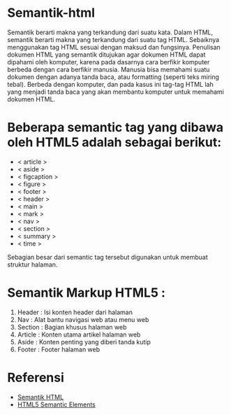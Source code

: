 # Semantik-html
Semantik berarti makna yang terkandung dari suatu kata. Dalam HTML, semantik berarti makna yang terkandung dari suatu tag HTML. Sebaiknya menggunakan tag HTML sesuai dengan maksud dan fungsinya.
Penulisan dokumen HTML yang semantik ditujukan agar dokumen HTML dapat dipahami oleh komputer, karena pada dasarnya cara berfikir komputer berbeda dengan cara berfikir manusia.
Manusia bisa memahami suatu dokumen dengan adanya tanda baca, atau formatting (seperti teks miring tebal). Berbeda dengan komputer, dan pada kasus ini tag-tag HTML lah yang menjadi tanda baca yang akan membantu komputer untuk memahami dokumen HTML.

# Beberapa semantic tag yang dibawa oleh HTML5 adalah sebagai berikut:

* < article >
* < aside >
* < figcaption >
* < figure >
* < footer >
* < header >
* < main >
* < mark >
* < nav >
* < section >
* < summary >
* < time >

Sebagian besar dari semantic tag tersebut digunakan untuk membuat struktur halaman.

# Semantik Markup HTML5 :
1. Header : Isi konten header dari halaman
2. Nav : Alat bantu navigasi web atau menu web
3. Section : Bagian khusus halaman web
4. Article : Konten utama artikel halaman web
5. Aside : Konten penting yang diberi tanda kutip
6. Footer : Footer halaman web

# Referensi
* [Semantik HTML](http://www.webhozz.com/blog/semantik-html/)
* [HTML5 Semantic Elements](https://www.w3schools.com/html/html5_semantic_elements.asp)
